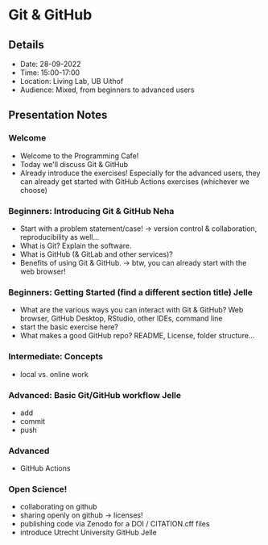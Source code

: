 # Git & GitHub 

## Details

- Date: 28-09-2022
- Time: 15:00-17:00
- Location: Living Lab, UB Uithof
- Audience: Mixed, from beginners to advanced users

## Presentation Notes

### Welcome 

- Welcome to the Programming Cafe! 
- Today we'll discuss Git & GitHub
- Already introduce the exercises! Especially for the advanced users, they can already get started with GitHub Actions exercises (whichever we choose)

### Beginners: Introducing Git & GitHub Neha

- Start with a problem statement/case! -> version control & collaboration, reproducibility as well...
- What is Git? Explain the software. 
- What is GitHub (& GitLab and other services)?
- Benefits of using Git & GitHub. -> btw, you can already start with the web browser!

### Beginners: Getting Started (find a different section title) Jelle

- What are the various ways you can interact with Git & GitHub? Web browser, GitHub Desktop, RStudio, other IDEs, command line
- start the basic exercise here?
- What makes a good GitHub repo? README, License, folder structure... 

### Intermediate: Concepts

- local vs. online work

### Advanced: Basic Git/GitHub workflow Jelle

- add
- commit
- push

### Advanced

- GitHub Actions

### Open Science!

- collaborating on github 
- sharing openly on github -> licenses!
- publishing code via Zenodo for a DOI / CITATION.cff files 
- introduce Utrecht University GitHub Jelle
